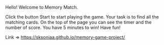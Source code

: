Hello! Welcome to Memory Match.

Click the button Start to start playing the game.
Your task is to find all the matching cards.
On the top of the page you can see the timer and the number of score. You have 5 minutes to win!
Have fun!

Link => https://sksoniaa.github.io/memory-game-project/
